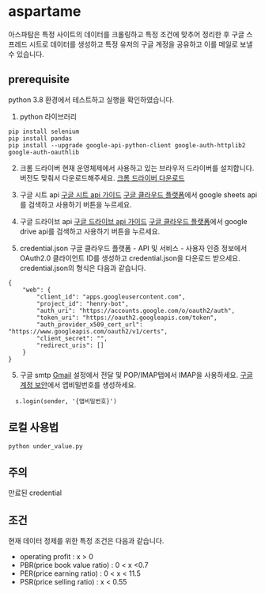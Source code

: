 # aspartame
아스파탐은 특정 사이트의 데이터를 크롤링하고 특정 조건에 맞추어 정리한 후 구글 스프레드 시트로 데이터를 생성하고 특정 유저의 구글 계정을 공유하고 이를 메일로 보낼 수 있습니다.

## prerequisite
python 3.8 환경에서 테스트하고 실행을 확인하였습니다.

1. python 라이브러리
```
pip install selenium
pip install pandas
pip install --upgrade google-api-python-client google-auth-httplib2 google-auth-oauthlib
```

2. 크롬 드라이버
현재 운영체제에서 사용하고 있는 브라우저 드라이버를 설치합니다. 버전도 맞춰서 다운로드해주세요.
[크롬 드라이버 다운로드](https://sites.google.com/a/chromium.org/chromedriver/downloads)

3. 구글 시트 api
[구글 시트 api 가이드](https://developers.google.com/sheets/api/guides/concepts)
[구글 클라우드 플랫폼](https://console.cloud.google.com/)에서 google sheets api를 검색하고 사용하기 버튼을 누르세요.

4. 구글 드라이브 api
[구글 드라이브 api 가이드](https://developers.google.com/drive/api/v3/quickstart/python)
[구글 클라우드 플랫폼](https://console.cloud.google.com/)에서 google drive api를 검색하고 사용하기 버튼을 누르세요.

5. credential.json
구글 클라우드 플랫폼 - API 및 서비스 - 사용자 인증 정보에서 OAuth2.0 클라이언트 ID를 생성하고 credential.json을 다운로드 받으세요. credential.json의 형식은 다음과 같습니다.
```
{
    "web": {
        "client_id": "apps.googleusercontent.com",
        "project_id": "henry-bot",
        "auth_uri": "https://accounts.google.com/o/oauth2/auth",
        "token_uri": "https://oauth2.googleapis.com/token",
        "auth_provider_x509_cert_url": "https://www.googleapis.com/oauth2/v1/certs",
        "client_secret": "",
        "redirect_uris": []
    }
}
```

5. 구글 smtp
[Gmail](http://gmail.com/) 설정에서 전달 및 POP/IMAP탭에서 IMAP을 사용하세요.
[구글 계정 보안](https://myaccount.google.com/security)에서 앱비밀번호를 생성하세요.
```
  s.login(sender, '{앱비밀번호}')
```

## 로컬 사용법
```
python under_value.py
```

## 주의
만료된 credential

## 조건
현재 데이터 정제를 위한 특정 조건은 다음과 같습니다.
- operating profit : x > 0
- PBR(price book value ratio) : 0 < x <0.7
- PER(price earning ratio) : 0 < x < 11.5
- PSR(price selling ratio) : x < 0.55
